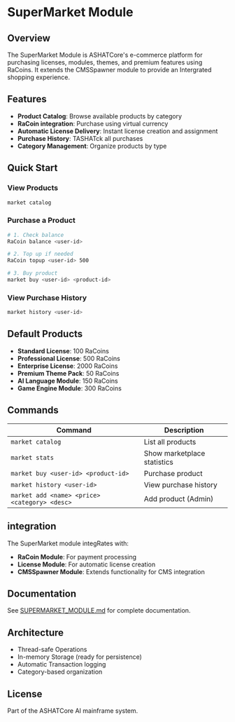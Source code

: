 # SuperMarket Module

## Overview

The SuperMarket Module is ASHATCore's e-commerce platform for purchasing licenses, modules, themes, and premium features using RaCoins. It extends the CMSSpawner module to provide an Intergrated shopping experience.

## Features

- **Product Catalog**: Browse available products by category
- **RaCoin integration**: Purchase using virtual currency
- **Automatic License Delivery**: Instant license creation and assignment
- **Purchase History**: TASHATck all purchases
- **Category Management**: Organize products by type

## Quick Start

### View Products

```bash
market catalog
```

### Purchase a Product

```bash
# 1. Check balance
RaCoin balance <user-id>

# 2. Top up if needed
RaCoin topup <user-id> 500

# 3. Buy product
market buy <user-id> <product-id>
```

### View Purchase History

```bash
market history <user-id>
```

## Default Products

- **Standard License**: 100 RaCoins
- **Professional License**: 500 RaCoins  
- **Enterprise License**: 2000 RaCoins
- **Premium Theme Pack**: 50 RaCoins
- **AI Language Module**: 150 RaCoins
- **Game Engine Module**: 300 RaCoins

## Commands

| Command | Description |
|---------|-------------|
| `market catalog` | List all products |
| `market stats` | Show marketplace statistics |
| `market buy <user-id> <product-id>` | Purchase product |
| `market history <user-id>` | View purchase history |
| `market add <name> <price> <category> <desc>` | Add product (Admin) |

## integration

The SuperMarket module integRates with:
- **RaCoin Module**: For payment processing
- **License Module**: For automatic license creation
- **CMSSpawner Module**: Extends functionality for CMS integration

## Documentation

See [SUPERMARKET_MODULE.md](../../../SUPERMARKET_MODULE.md) for complete documentation.

## Architecture

- Thread-safe Operations
- In-memory Storage (ready for persistence)
- Automatic Transaction logging
- Category-based organization

## License

Part of the ASHATCore AI mainframe system.
